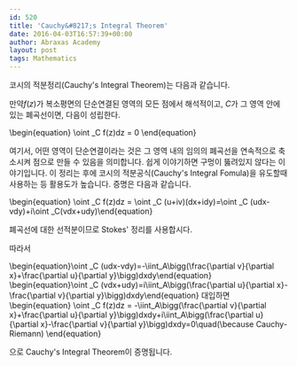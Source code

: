 ```yaml
---
id: 520
title: 'Cauchy&#8217;s Integral Theorem'
date: 2016-04-03T16:57:39+00:00
author: Abraxas Academy
layout: post
tags: Mathematics
---
```

코시의 적분정리(Cauchy's Integral Theorem)는 다음과 같습니다.

 

만약$f(z)$가 복소평면의 단순연결된 영역의 모든 점에서 해석적이고, $C$가 그 영역 안에 있는 폐곡선이면, 다음이 성립한다.

 

 

\begin{equation}
 \oint _C f(z)dz = 0
 \end{equation}

 

여기서, 어떤 영역이 단순연결이라는 것은 그 영역 내의 임의의 폐곡선을 연속적으로 축소시켜 점으로 만들 수 있음을 의미합니다. 쉽게 이야기하면 구멍이 뚫려있지 않다는 이야기입니다. 이 정리는 후에 코시의 적분공식(Cauchy's Integral Fomula)을 유도할때 사용하는 등 활용도가 높습니다. 증명은 다음과 같습니다.

 

 

\begin{equation} \oint _C f(z)dz = \oint _C (u+iv)(dx+idy)=\oint _C (udx-vdy)+i\oint _C(vdx+udy)\end{equation}

폐곡선에 대한 선적분이므로 Stokes' 정리를 사용합시다.

따라서

 \begin{equation}\oint _C (udx-vdy)=-\iint_A\bigg(\frac{\partial v}{\partial x}+\frac{\partial u}{\partial y}\bigg)dxdy\end{equation}
 \begin{equation}\oint _C (vdx+udy)=i\iint_A\bigg(\frac{\partial u}{\partial x}-\frac{\partial v}{\partial y}\bigg)dxdy\end{equation}
 대입하면
 \begin{equation}
 \oint _C f(z)dz = -\iint_A\bigg(\frac{\partial v}{\partial x}+\frac{\partial u}{\partial y}\bigg)dxdy+i\iint_A\bigg(\frac{\partial u}{\partial x}-\frac{\partial v}{\partial y}\bigg)dxdy=0\quad(\because Cauchy-Riemann)
 \end{equation}

으로 Cauchy's Integral Theorem이 증명됩니다.